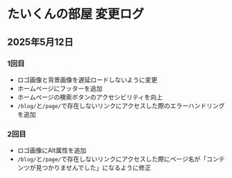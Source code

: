 # たいくんの部屋 変更ログ

## 2025年5月12日
### 1回目
- ロゴ画像と背景画像を遅延ロードしないように変更
- ホームページにフッターを追加
- ホームページの検索ボタンのアクセシビリティを向上
- `/blog/`と`/page/`で存在しないリンクにアクセスした際のエラーハンドリングを追加

### 2回目
- ロゴ画像にAlt属性を追加
- `/blog/`と`/page/`で存在しないリンクにアクセスした際にページ名が「コンテンツが見つかりませんでした」になるように修正
